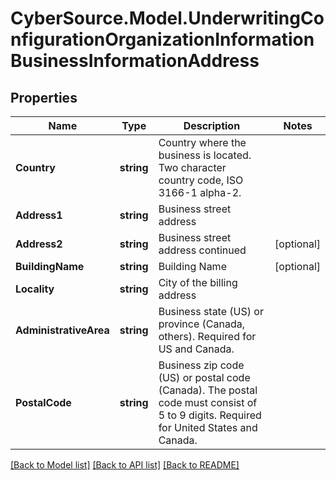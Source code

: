 # CyberSource.Model.UnderwritingConfigurationOrganizationInformationBusinessInformationAddress
## Properties

Name | Type | Description | Notes
------------ | ------------- | ------------- | -------------
**Country** | **string** | Country where the business is located. Two character country code, ISO 3166-1 alpha-2. | 
**Address1** | **string** | Business street address | 
**Address2** | **string** | Business street address continued | [optional] 
**BuildingName** | **string** | Building Name | [optional] 
**Locality** | **string** | City of the billing address | 
**AdministrativeArea** | **string** | Business state (US) or province (Canada, others). Required for US and Canada. | 
**PostalCode** | **string** | Business zip code (US) or postal code (Canada). The postal code must consist of 5 to 9 digits. Required for United States and Canada. | 

[[Back to Model list]](../README.md#documentation-for-models) [[Back to API list]](../README.md#documentation-for-api-endpoints) [[Back to README]](../README.md)

